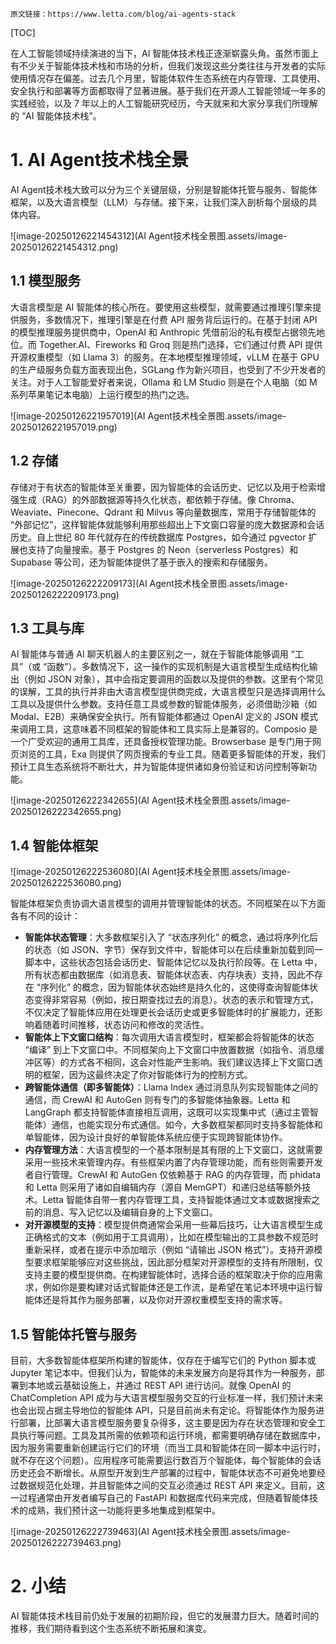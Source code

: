 

```
原文链接：https://www.letta.com/blog/ai-agents-stack
```

[TOC]

在人工智能领域持续演进的当下，AI 智能体技术栈正逐渐崭露头角。虽然市面上有不少关于智能体技术栈和市场的分析，但我们发现这些分类往往与开发者的实际使用情况存在偏差。过去几个月里，智能体软件生态系统在内存管理、工具使用、安全执行和部署等方面都取得了显著进展。基于我们在开源人工智能领域一年多的实践经验，以及 7 年以上的人工智能研究经历，今天就来和大家分享我们所理解的 “AI 智能体技术栈”。

# 1. AI Agent技术栈全景

AI Agent技术栈大致可以分为三个关键层级，分别是智能体托管与服务、智能体框架，以及大语言模型（LLM）与存储。接下来，让我们深入剖析每个层级的具体内容。

![image-20250126221454312](AI Agent技术栈全景图.assets/image-20250126221454312.png)

## 1.1 模型服务

大语言模型是 AI 智能体的核心所在。要使用这些模型，就需要通过推理引擎来提供服务，多数情况下，推理引擎是在付费 API 服务背后运行的。在基于封闭 API 的模型推理服务提供商中，OpenAI 和 Anthropic 凭借前沿的私有模型占据领先地位。而 Together.AI、Fireworks 和 Groq 则是热门选择，它们通过付费 API 提供开源权重模型（如 Llama 3）的服务。在本地模型推理领域，vLLM 在基于 GPU 的生产级服务负载方面表现出色，SGLang 作为新兴项目，也受到了不少开发者的关注。对于人工智能爱好者来说，Ollama 和 LM Studio 则是在个人电脑（如 M 系列苹果笔记本电脑）上运行模型的热门之选。

![image-20250126221957019](AI Agent技术栈全景图.assets/image-20250126221957019.png)

## 1.2 存储

存储对于有状态的智能体至关重要，因为智能体的会话历史、记忆以及用于检索增强生成（RAG）的外部数据源等持久化状态，都依赖于存储。像 Chroma、Weaviate、Pinecone、Qdrant 和 Milvus 等向量数据库，常用于存储智能体的 “外部记忆”，这样智能体就能够利用那些超出上下文窗口容量的庞大数据源和会话历史。自上世纪 80 年代就存在的传统数据库 Postgres，如今通过 pgvector 扩展也支持了向量搜索。基于 Postgres 的 Neon（serverless  Postgres）和 Supabase 等公司，还为智能体提供了基于嵌入的搜索和存储服务。

![image-20250126222209173](AI Agent技术栈全景图.assets/image-20250126222209173.png)

## 1.3 工具与库

AI 智能体与普通 AI 聊天机器人的主要区别之一，就在于智能体能够调用 “工具”（或 “函数”）。多数情况下，这一操作的实现机制是大语言模型生成结构化输出（例如 JSON 对象），其中会指定要调用的函数以及提供的参数。这里有个常见的误解，工具的执行并非由大语言模型提供商完成，大语言模型只是选择调用什么工具以及提供什么参数。支持任意工具或参数的智能体服务，必须借助沙箱（如 Modal、E2B）来确保安全执行。所有智能体都通过 OpenAI 定义的 JSON 模式来调用工具，这意味着不同框架的智能体和工具实际上是兼容的。Composio 是一个广受欢迎的通用工具库，还具备授权管理功能。Browserbase 是专门用于网页浏览的工具，Exa 则提供了网页搜索的专业工具。随着更多智能体的开发，我们预计工具生态系统将不断壮大，并为智能体提供诸如身份验证和访问控制等新功能。

![image-20250126222342655](AI Agent技术栈全景图.assets/image-20250126222342655.png)

## 1.4 智能体框架

![image-20250126222536080](AI Agent技术栈全景图.assets/image-20250126222536080.png)

智能体框架负责协调大语言模型的调用并管理智能体的状态。不同框架在以下方面各有不同的设计：

- **智能体状态管理**：大多数框架引入了 “状态序列化” 的概念，通过将序列化后的状态（如 JSON、字节）保存到文件中，智能体可以在后续重新加载到同一脚本中，这些状态包括会话历史、智能体记忆以及执行阶段等。在 Letta 中，所有状态都由数据库（如消息表、智能体状态表、内存块表）支持，因此不存在 “序列化” 的概念，因为智能体状态始终是持久化的，这使得查询智能体状态变得非常容易（例如，按日期查找过去的消息）。状态的表示和管理方式，不仅决定了智能体应用在处理更长会话历史或更多智能体时的扩展能力，还影响着随着时间推移，状态访问和修改的灵活性。
- **智能体上下文窗口结构**：每次调用大语言模型时，框架都会将智能体的状态 “编译” 到上下文窗口中。不同框架向上下文窗口中放置数据（如指令、消息缓冲区等）的方式各不相同，这会对性能产生影响。我们建议选择上下文窗口透明的框架，因为这最终决定了你对智能体行为的控制方式。
- **跨智能体通信（即多智能体）**：Llama Index 通过消息队列实现智能体之间的通信，而 CrewAI 和 AutoGen 则有专门的多智能体抽象器。Letta 和 LangGraph 都支持智能体直接相互调用，这既可以实现集中式（通过主管智能体）通信，也能实现分布式通信。如今，大多数框架都同时支持多智能体和单智能体，因为设计良好的单智能体系统应便于实现跨智能体协作。
- **内存管理方法**：大语言模型的一个基本限制是其有限的上下文窗口，这就需要采用一些技术来管理内存。有些框架内置了内存管理功能，而有些则需要开发者自行管理。CrewAI 和 AutoGen 仅依赖基于 RAG 的内存管理，而 phidata 和 Letta 则采用了诸如自编辑内存（源自 MemGPT）和递归总结等额外技术。Letta 智能体自带一套内存管理工具，支持智能体通过文本或数据搜索之前的消息、写入记忆以及编辑自身的上下文窗口。
- **对开源模型的支持**：模型提供商通常会采用一些幕后技巧，让大语言模型生成正确格式的文本（例如用于工具调用），比如在模型输出的工具参数不规范时重新采样，或者在提示中添加暗示（例如 “请输出 JSON 格式”）。支持开源模型要求框架能够应对这些挑战，因此部分框架对开源模型的支持有所限制，仅支持主要的模型提供商。在构建智能体时，选择合适的框架取决于你的应用需求，例如你是要构建对话式智能体还是工作流，是希望在笔记本环境中运行智能体还是将其作为服务部署，以及你对开源权重模型支持的需求等。

## 1.5 智能体托管与服务

目前，大多数智能体框架所构建的智能体，仅存在于编写它们的 Python 脚本或 Jupyter 笔记本中。但我们认为，智能体的未来发展方向是将其作为一种服务，部署到本地或云基础设施上，并通过 REST API 进行访问。就像 OpenAI 的 ChatCompletion API 成为与大语言模型服务交互的行业标准一样，我们预计未来也会出现占据主导地位的智能体 API，只是目前尚未有定论。将智能体作为服务进行部署，比部署大语言模型服务要复杂得多，这主要是因为存在状态管理和安全工具执行等问题。工具及其所需的依赖项和运行环境，都需要明确存储在数据库中，因为服务需要重新创建运行它们的环境（而当工具和智能体在同一脚本中运行时，就不存在这个问题）。应用程序可能需要运行数百万个智能体，每个智能体的会话历史还会不断增长。从原型开发到生产部署的过程中，智能体状态不可避免地要经过数据规范化处理，并且智能体之间的交互必须通过 REST API 来定义。目前，这一过程通常由开发者编写自己的 FastAPI 和数据库代码来完成，但随着智能体技术的成熟，我们预计这一功能将更多地集成到框架中。

![image-20250126222739463](AI Agent技术栈全景图.assets/image-20250126222739463.png)

# 2. 小结

AI 智能体技术栈目前仍处于发展的初期阶段，但它的发展潜力巨大。随着时间的推移，我们期待看到这个生态系统不断拓展和演变。